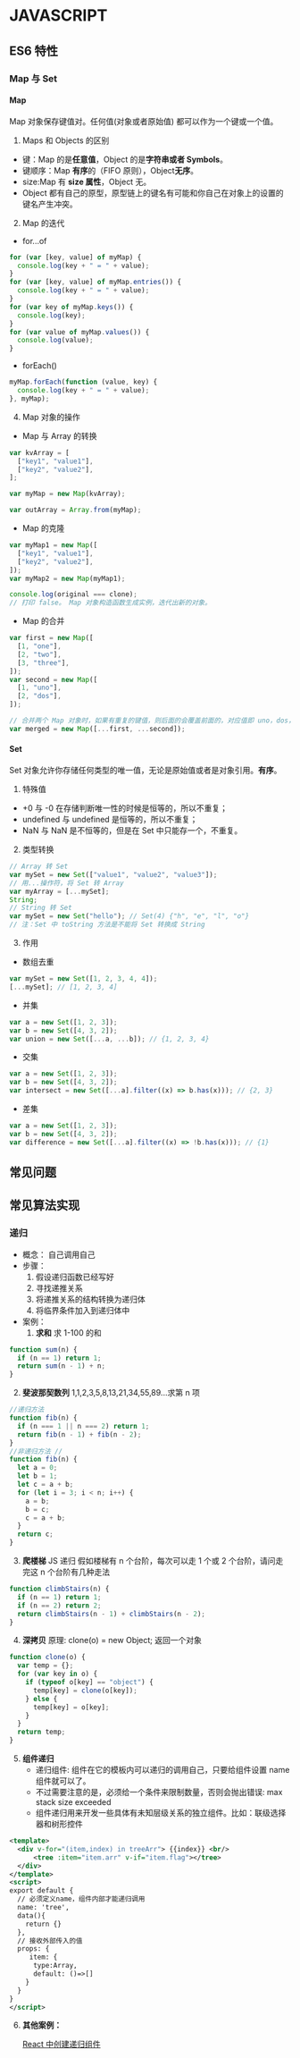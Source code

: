 # JAVASCRIPT

## ES6 特性

### Map 与 Set

#### Map

Map 对象保存键值对。任何值(对象或者原始值) 都可以作为一个键或一个值。

1. Maps 和 Objects 的区别

- 键：Map 的是**任意值**，Object 的是**字符串或者 Symbols**。
- 键顺序：Map **有序**的（FIFO 原则），Object**无序**。
- size:Map 有 **size 属性**，Object 无。
- Object 都有自己的原型，原型链上的键名有可能和你自己在对象上的设置的键名产生冲突。

2. Map 的迭代

- for...of

```js
for (var [key, value] of myMap) {
  console.log(key + " = " + value);
}
for (var [key, value] of myMap.entries()) {
  console.log(key + " = " + value);
}
for (var key of myMap.keys()) {
  console.log(key);
}
for (var value of myMap.values()) {
  console.log(value);
}
```

- forEach()

```js
myMap.forEach(function (value, key) {
  console.log(key + " = " + value);
}, myMap);
```

4. Map 对象的操作

- Map 与 Array 的转换

```js
var kvArray = [
  ["key1", "value1"],
  ["key2", "value2"],
];

var myMap = new Map(kvArray);

var outArray = Array.from(myMap);
```

- Map 的克隆

```js
var myMap1 = new Map([
  ["key1", "value1"],
  ["key2", "value2"],
]);
var myMap2 = new Map(myMap1);

console.log(original === clone);
// 打印 false。 Map 对象构造函数生成实例，迭代出新的对象。
```

- Map 的合并

```js
var first = new Map([
  [1, "one"],
  [2, "two"],
  [3, "three"],
]);
var second = new Map([
  [1, "uno"],
  [2, "dos"],
]);

// 合并两个 Map 对象时，如果有重复的键值，则后面的会覆盖前面的，对应值即 uno，dos， three
var merged = new Map([...first, ...second]);
```

#### Set

Set 对象允许你存储任何类型的唯一值，无论是原始值或者是对象引用。**有序**。

1. 特殊值

- +0 与 -0 在存储判断唯一性的时候是恒等的，所以不重复；
- undefined 与 undefined 是恒等的，所以不重复；
- NaN 与 NaN 是不恒等的，但是在 Set 中只能存一个，不重复。

2. 类型转换

```js
// Array 转 Set
var mySet = new Set(["value1", "value2", "value3"]);
// 用...操作符，将 Set 转 Array
var myArray = [...mySet];
String;
// String 转 Set
var mySet = new Set("hello"); // Set(4) {"h", "e", "l", "o"}
// 注：Set 中 toString 方法是不能将 Set 转换成 String
```

3. 作用

- 数组去重

```js
var mySet = new Set([1, 2, 3, 4, 4]);
[...mySet]; // [1, 2, 3, 4]
```

- 并集

```js
var a = new Set([1, 2, 3]);
var b = new Set([4, 3, 2]);
var union = new Set([...a, ...b]); // {1, 2, 3, 4}
```

- 交集

```js
var a = new Set([1, 2, 3]);
var b = new Set([4, 3, 2]);
var intersect = new Set([...a].filter((x) => b.has(x))); // {2, 3}
```

- 差集

```js
var a = new Set([1, 2, 3]);
var b = new Set([4, 3, 2]);
var difference = new Set([...a].filter((x) => !b.has(x))); // {1}
```

## 常见问题

## 常见算法实现

### 递归

- 概念：
  自己调用自己
- 步骤：
  1. 假设递归函数已经写好
  2. 寻找递推关系
  3. 将递推关系的结构转换为递归体
  4. 将临界条件加入到递归体中
- 案例：
  1. **求和**
     求 1-100 的和

```javascript
function sum(n) {
  if (n == 1) return 1;
  return sum(n - 1) + n;
}
```

2. **斐波那契数列**
   1,1,2,3,5,8,13,21,34,55,89...求第 n 项

```javascript
//递归方法
function fib(n) {
  if (n === 1 || n === 2) return 1;
  return fib(n - 1) + fib(n - 2);
}
//非递归方法 //
function fib(n) {
  let a = 0;
  let b = 1;
  let c = a + b;
  for (let i = 3; i < n; i++) {
    a = b;
    b = c;
    c = a + b;
  }
  return c;
}
```

3. **爬楼梯**
   JS 递归 假如楼梯有 n 个台阶，每次可以走 1 个或 2 个台阶，请问走完这 n 个台阶有几种走法

```javascript
function climbStairs(n) {
  if (n == 1) return 1;
  if (n == 2) return 2;
  return climbStairs(n - 1) + climbStairs(n - 2);
}
```

4. **深拷贝**
   原理: clone(o) = new Object; 返回一个对象

```javascript
function clone(o) {
  var temp = {};
  for (var key in o) {
    if (typeof o[key] == "object") {
      temp[key] = clone(o[key]);
    } else {
      temp[key] = o[key];
    }
  }
  return temp;
}
```

5. **组件递归**
   - 递归组件: 组件在它的模板内可以递归的调用自己，只要给组件设置 name 组件就可以了。
   - 不过需要注意的是，必须给一个条件来限制数量，否则会抛出错误: max stack size exceeded
   - 组件递归用来开发一些具体有未知层级关系的独立组件。比如：联级选择器和树形控件

```xml
<template>
  <div v-for="(item,index) in treeArr"> {{index}} <br/>
      <tree :item="item.arr" v-if="item.flag"></tree>
  </div>
</template>
<script>
export default {
  // 必须定义name，组件内部才能递归调用
  name: 'tree',
  data(){
    return {}
  },
  // 接收外部传入的值
  props: {
     item: {
      type:Array,
      default: ()=>[]
    }
  }
}
</script>
```

6. **其他案例：**

   [React 中创建递归组件](https://www.cclliang.com/2021/09/21/React/React%E4%B8%AD%E5%88%9B%E5%BB%BA%E9%80%92%E5%BD%92%E7%BB%84%E4%BB%B6/)
